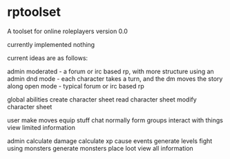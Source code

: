 rptoolset
=========

A toolset for online roleplayers
version 
0.0

currently implemented
nothing

current ideas are as follows:

admin moderated - a forum or irc based rp, with more structure using an admin
dnd mode - each character takes a turn, and the dm moves the story along
open mode - typical forum or irc based rp

global abilities
	create character sheet
	read character sheet
	modify character sheet

user
	make moves
	equip stuff
	chat normally
	form groups
	interact with things
	view limited information

admin
	calculate damage
	calculate xp
	cause events
	generate levels
	fight using monsters
	generate monsters
	place loot
	view all information
